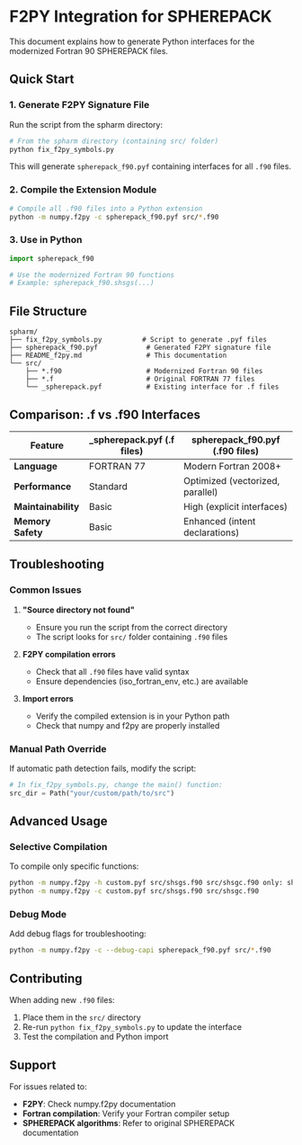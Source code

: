 # F2PY Integration for SPHEREPACK

This document explains how to generate Python interfaces for the modernized Fortran 90 SPHEREPACK files.

## Quick Start

### 1. Generate F2PY Signature File

Run the script from the spharm directory:

```bash
# From the spharm directory (containing src/ folder)
python fix_f2py_symbols.py
```

This will generate `spherepack_f90.pyf` containing interfaces for all `.f90` files.

### 2. Compile the Extension Module

```bash
# Compile all .f90 files into a Python extension
python -m numpy.f2py -c spherepack_f90.pyf src/*.f90
```

### 3. Use in Python

```python
import spherepack_f90

# Use the modernized Fortran 90 functions
# Example: spherepack_f90.shsgs(...)
```

## File Structure

```
spharm/
├── fix_f2py_symbols.py          # Script to generate .pyf files
├── spherepack_f90.pyf            # Generated F2PY signature file
├── README_f2py.md                # This documentation
└── src/
    ├── *.f90                     # Modernized Fortran 90 files
    ├── *.f                       # Original FORTRAN 77 files
    └── _spherepack.pyf           # Existing interface for .f files
```

## Comparison: .f vs .f90 Interfaces

| Feature | _spherepack.pyf (.f files) | spherepack_f90.pyf (.f90 files) |
|---------|---------------------------|----------------------------------|
| **Language** | FORTRAN 77 | Modern Fortran 2008+ |
| **Performance** | Standard | Optimized (vectorized, parallel) |
| **Maintainability** | Basic | High (explicit interfaces) |
| **Memory Safety** | Basic | Enhanced (intent declarations) |

## Troubleshooting

### Common Issues

1. **"Source directory not found"**
   - Ensure you run the script from the correct directory
   - The script looks for `src/` folder containing `.f90` files

2. **F2PY compilation errors**
   - Check that all `.f90` files have valid syntax
   - Ensure dependencies (iso_fortran_env, etc.) are available

3. **Import errors**
   - Verify the compiled extension is in your Python path
   - Check that numpy and f2py are properly installed

### Manual Path Override

If automatic path detection fails, modify the script:

```python
# In fix_f2py_symbols.py, change the main() function:
src_dir = Path("your/custom/path/to/src")
```

## Advanced Usage

### Selective Compilation

To compile only specific functions:

```bash
python -m numpy.f2py -h custom.pyf src/shsgs.f90 src/shsgc.f90 only: shsgs shsgc
python -m numpy.f2py -c custom.pyf src/shsgs.f90 src/shsgc.f90
```

### Debug Mode

Add debug flags for troubleshooting:

```bash
python -m numpy.f2py -c --debug-capi spherepack_f90.pyf src/*.f90
```

## Contributing

When adding new `.f90` files:

1. Place them in the `src/` directory
2. Re-run `python fix_f2py_symbols.py` to update the interface
3. Test the compilation and Python import

## Support

For issues related to:
- **F2PY**: Check numpy.f2py documentation
- **Fortran compilation**: Verify your Fortran compiler setup
- **SPHEREPACK algorithms**: Refer to original SPHEREPACK documentation
